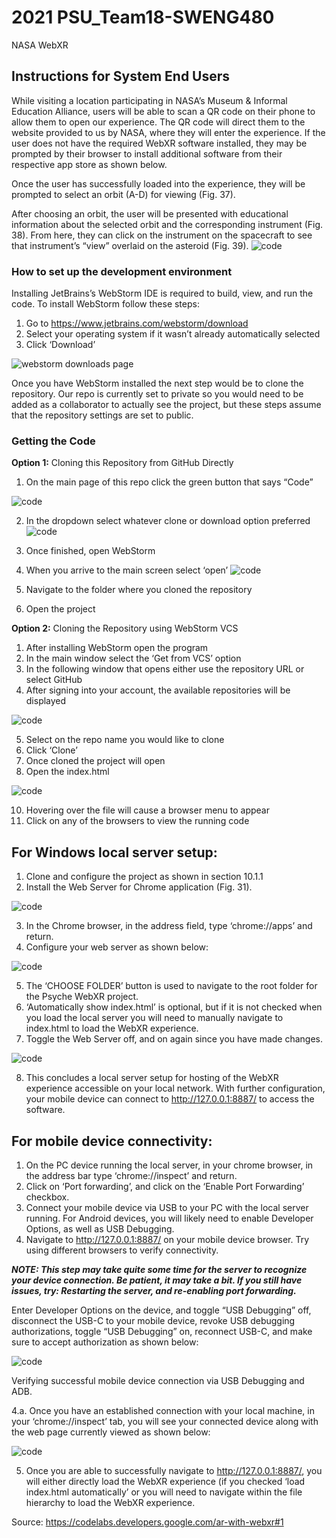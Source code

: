 # 2021 PSU_Team18-SWENG480
NASA WebXR

## Instructions for System End Users 

While visiting a location participating in NASA’s Museum & Informal Education Alliance, users will be able to scan a QR code on their phone to allow them to open our experience. The QR code will direct them to the website provided to us by NASA, where they will enter the experience.
If the user does not have the required WebXR software installed, they may be prompted by their browser to install additional software from their respective app store as shown below.

Once the user has successfully loaded into the experience, they will be prompted to select an orbit (A-D) for viewing (Fig. 37).

After choosing an orbit, the user will be presented with educational information about the selected orbit and the corresponding instrument (Fig. 38). From here, they can click on the instrument on the spacecraft to see that instrument’s “view” overlaid on the asteroid (Fig. 39).
![code](/Resources/orbit-panel.png)


### How to set up the development environment 
Installing JetBrains’s WebStorm IDE is required to build, view, and run the code. To install WebStorm follow these steps:
1. Go to https://www.jetbrains.com/webstorm/download
2. Select your operating system if it wasn’t already automatically selected
3. Click ‘Download’

<!-- image will go here --> 
![webstorm downloads page](/Resources/orbits-btn.png "Webstorm Downloads Page")

Once you have WebStorm installed the next step would be to clone the repository. Our repo is currently set to private so you would need to be added as a collaborator to actually see the project, but these steps assume that the repository settings are set to public.

### Getting the Code

**Option 1:** Cloning this Repository from GitHub Directly
1. On the main page of this repo click the green button that says “Code”
<!-- add images -->
![code](/Resources/git_repo.png)

2. In the dropdown select whatever clone or download option preferred
![code](/Resources/git_code.png)

3. Once finished, open WebStorm
4. When you arrive to the main screen select ‘open’ 
![code](/Resources/webstorm_open_project.png)

5. Navigate to the folder where you cloned the repository
6. Open the project

**Option 2:** Cloning the Repository using WebStorm VCS

1. After installing WebStorm open the program
2. In the main window select the ‘Get from VCS’ option
3. In the following window that opens either use the repository URL or select GitHub
4. After signing into your account, the available repositories will be displayed
<!-- image -->
![code](/Resources/webstorm_projects.png)

5. Select on the repo name you would like to clone
6. Click ‘Clone’ 
7. Once cloned the project will open
8. Open the index.html
<!-- image -->
![code](/Resources/webstorm_code.png)

10. Hovering over the file will cause a browser menu to appear
11. Click on any of the browsers to view the running code


## For Windows local server setup:

1. Clone and configure the project as shown in section 10.1.1
2. Install the Web Server for Chrome application (Fig. 31).
<!-- image -->
![code](/Resources/webserver_ext.png)

3. In the Chrome browser, in the address field, type ‘chrome://apps’ and return.
4. Configure your web server as shown below:
<!-- image -->
![code](/Resources/webserver_settings.png)

5. The ‘CHOOSE FOLDER’ button is used to navigate to the root folder for the Psyche WebXR project.
6. ‘Automatically show index.html’ is optional, but if it is not checked when you load the local server you will need to manually navigate to index.html to load the WebXR experience.
7. Toggle the Web Server off, and on again since you have made changes.
<!-- image -->
![code](/Resources/start_webserver.png)

8. This concludes a local server setup for hosting of the WebXR experience accessible on your local network. With further configuration, your mobile device can connect to http://127.0.0.1:8887/ to access the software.

## For mobile device connectivity:

1. On the PC device running the local server, in your chrome browser, in the address bar type ‘chrome://inspect’ and return.
2. Click on ‘Port forwarding’, and click on the ‘Enable Port Forwarding’ checkbox.
3. Connect your mobile device via USB to your PC with the local server running. For Android devices, you will likely need to enable Developer Options, as well as USB Debugging. 
4. Navigate to http://127.0.0.1:8887/ on your mobile device browser. Try using different browsers to verify connectivity. 

***NOTE: This step may take quite some time for the server to recognize your device connection. Be patient, it may take a bit. If you still have issues, try:
Restarting the server, and re-enabling port forwarding.***

Enter Developer Options on the device, and toggle “USB Debugging” off, disconnect the USB-C to your mobile device, revoke USB debugging authorizations, toggle “USB Debugging” on, reconnect USB-C, and make sure to accept authorization as shown below:
<!-- image -->
![code](/Resources/usb_debugging.png)

Verifying successful mobile device connection via USB Debugging and ADB. 

4.a. Once you have an established connection with your local machine, in your ‘chrome://inspect’ tab, you will see your connected device along with the web page currently viewed as shown below:

<!-- image -->
![code](/Resources/devices-remote.png)

5. Once you are able to successfully navigate to http://127.0.0.1:8887/, you will either directly load the WebXR experience (if you checked ‘load index.html automatically’ or you will need to navigate within the file hierarchy to load the WebXR experience.

Source: https://codelabs.developers.google.com/ar-with-webxr#1
